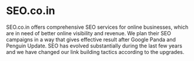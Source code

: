 SEO.co.in
=========

SEO.co.in offers comprehensive SEO services for online businesses, which are in need of better online visibility and revenue. We plan their SEO campaigns in a way that gives effective result after Google Panda and Penguin Update. SEO has evolved substantially during the last few years and we have changed our link building tactics according to the upgrades.
